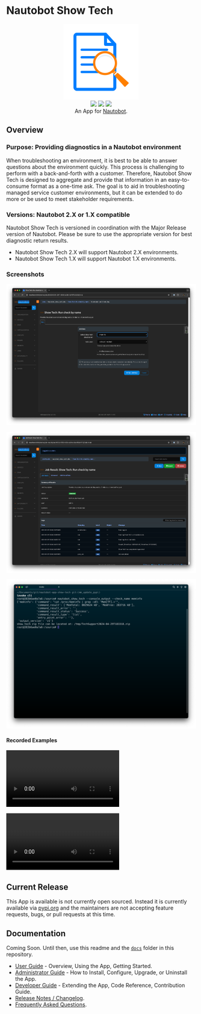 # Nautobot Show Tech

<p align="center">
  <img src="https://raw.githubusercontent.com/mattmiller87/ratchet_images/main/docs/images/icon-nautobot-show-tech.png?raw=true" class="logo" height="200px">
  <br>
  <a href="https://docs.nautobot.com/projects/nautobot-show-tech/en/latest"><img src="https://readthedocs.org/projects/nautobot-app-show-tech/badge/"></a>
  <a href="https://pypi.org/project/nautobot-show-tech/"><img src="https://img.shields.io/pypi/v/nautobot-show-tech"></a>
  <a href="https://pypi.org/project/nautobot-show-tech/"><img src="https://img.shields.io/pypi/dm/nautobot-show-tech"></a>
  <br>
  An App for <a href="https://nautobot.com/">Nautobot</a>.
</p>

## Overview

### Purpose: Providing diagnostics in a Nautobot environment

When troubleshooting an environment, it is best to be able to answer questions about the environment quickly. This process is challenging to perform with a back-and-forth with a customer. Therefore, Nautobot Show Tech is designed to aggregate and provide that information in an easy-to-consume format as a one-time ask. The goal is to aid in troubleshooting managed service customer environments, but it can be extended to do more or be used to meet stakeholder requirements.

### Versions: Nautobot 2.X or 1.X compatible

Nautobot Show Tech is versioned in coordination with the Major Release version of Nautobot.  Please be sure to use the appropriate version for best diagnostic return results.
- Nautobot Show Tech 2.X will support Nautobot 2.X environments.
- Nautobot Show Tech 1.X will support Nautobot 1.X environments.

### Screenshots

![Show Tech GUI Job Run Mem Info](https://raw.githubusercontent.com/mattmiller87/ratchet_images/main/docs/images/show_tech_gui_job_run.png)

![Show Tech GUI Job Result Mem Info](https://raw.githubusercontent.com/mattmiller87/ratchet_images/main/docs/images/show_tech_gui_job_result.png)

![Show Tech CLI Mem Info](https://raw.githubusercontent.com/mattmiller87/ratchet_images/main/docs/images/show_tech_cli_meminfo.png)

#### Recorded Examples

![Show_Tech_GUI](https://raw.githubusercontent.com/mattmiller87/ratchet_images/main/docs/images/show_tech_gui_example.webm)

![Show_Tech_CLI](https://raw.githubusercontent.com/mattmiller87/ratchet_images/main/docs/images/show_tech_cli_example.webm)


## Current Release

This App is available is not currently open sourced.  Instead it is currently available via [pypi.org](https://pypi.org/) and the maintainers are not accepting feature requests, bugs, or pull requests at this time.

## Documentation

Coming Soon. Until then, use this readme and the [`docs`](https://github.com/networktocode-llc/nautobot-app-show-tech/tree/main/docs) folder in this repository.

- [User Guide](https://docs.nautobot.com/projects/nautobot-show-tech/en/latest/user/app_overview/) - Overview, Using the App, Getting Started.
- [Administrator Guide](https://docs.nautobot.com/projects/nautobot-show-tech/en/latest/admin/install/) - How to Install, Configure, Upgrade, or Uninstall the App.
- [Developer Guide](https://docs.nautobot.com/projects/nautobot-show-tech/en/latest/dev/contributing/) - Extending the App, Code Reference, Contribution Guide.
- [Release Notes / Changelog](https://docs.nautobot.com/projects/nautobot-show-tech/en/latest/admin/release_notes/).
- [Frequently Asked Questions](https://docs.nautobot.com/projects/nautobot-show-tech/en/latest/user/faq/).
